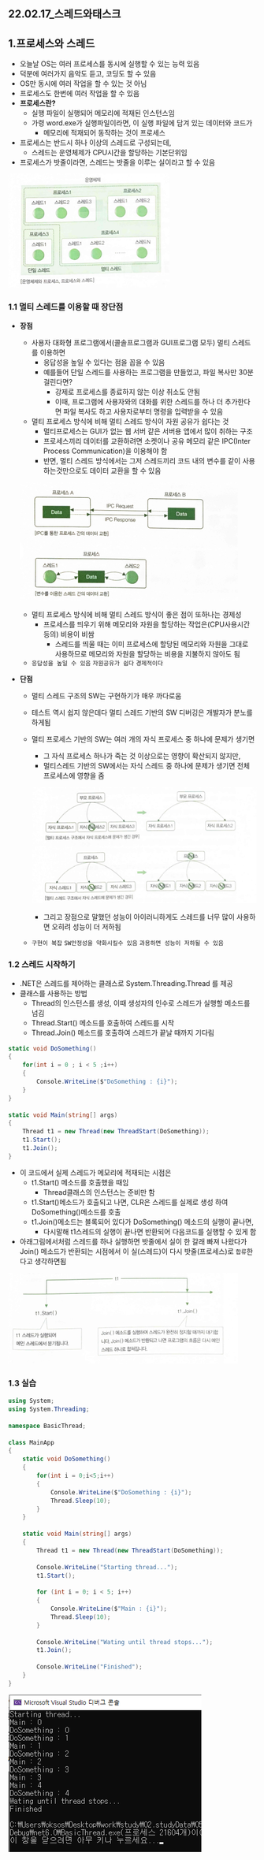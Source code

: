 ## 22.02.17_스레드와태스크

## 1.프로세스와 스레드

- 오늘날 OS는 여러 프로세스를 동시에 실행할 수 있는 능력 있음
- 덕분에 여러가지 음악도 듣고, 코딩도 할 수 있음
- OS만 동시에 여러 작업을 할 수 있는 것 아님
- 프로세스도 한번에 여러 작업을 할 수 있음
- **프로세스란?**
  - 실행 파일이 실행되어 메모리에 적재된 인스턴스임
  - 가령 word.exe가 실행파일이라면, 이 실행 파일에 담겨 있는 데이터와 코드가 
    - 메모리에 적재되어 동작하는 것이 프로세스
- 프로세스는 반드시 하나 이상의 스레드로 구성되는데,
  - 스레드는 운영체제가 CPU시간을 할당하는 기본단위임
- 프로세스가 밧줄이라면, 스레드는 밧줄을 이루는 실이라고 할 수 있음

![image-20220217224155749](22.02.17_스레드와태스크.assets/image-20220217224155749.png)

### 1.1 멀티 스레드를 이용할 때 장단점

- **장점**

  - 사용자 대화형 프로그램에서(콜솔프로그램과 GUI프로그램 모두) 멀티 스레드를 이용하면 
    - 응답성을 높일 수 있다는 점을 꼽을 수 있음
    - 예를들어 단일 스레드를 사용하는 프로그램을 만들었고, 파일 복사만 30분 걸린다면?
      - 강제로 프로세스를 종료하지 않는 이상 취소도 안됨
      - 이때, 프로그램에 사용자와의 대화를 위한 스레드를 하나 더 추가한다면 파일 복사도 하고 사용자로부터 명령을 입력받을 수 있음
  - 멀티 프로세스 방식에 비해 멀티 스레드 방식이 자원 공유가 쉽다는 것
    - 멀티프로세스는 GUI가 없는 웹 서버 같은 서버용 앱에서 많이 취하는 구조
    - 프로세스끼리 데이터를 교환하려면 소켓이나 공유 메모리 같은 IPC(Inter Process Communication)을 이용해야 함
    - 반면, 멀티 스레드 방식에서는 그저 스레드끼리 코드 내의 변수를 같이 사용하는것만으로도 데이터 교환을 할 수 있음

  ![image-20220217224917499](22.02.17_스레드와태스크.assets/image-20220217224917499.png)

  

  - 멀티 프로세스 방식에 비해 멀티 스레드 방식이 좋은 점이 또하나는 경제성
    - 프로세스를 띄우기 위해 메모리와 자원을 할당하는 작업은(CPU사용시간 등의) 비용이 비쌈
      - 스레드를 띄울 때는 이미 프로세스에 할당된 메모리와 자원을 그대로 사용하므로 메모리와 자원을 할당하는 비용을 지불하지 않아도 됨
  - `응답성을 높일 수 있음` `자원공유가 쉽다` `경제적이다`

- **단점**

  - 멀티 스레드 구조의 SW는 구현하기가 매우 까다로움

  - 테스트 역시 쉽지 않은데다 멀티 스레드 기반의 SW 디버깅은 개발자가 분노를 하게됨

  - 멀티 프로세스 기반의 SW는 여러 개의 자식 프로세스 중 하나에 문제가 생기면 

    - 그 자식 프로세스 하나가 죽는 것 이상으로는 영향이 확산되지 않지만,
    - 멀티스레드 기반의 SW에서는 자식 스레드 중 하나에 문제가 생기면 전체 프로세스에 영향을 줌

    ![image-20220217225437135](22.02.17_스레드와태스크.assets/image-20220217225437135.png)

    - 그리고 장점으로 말했던 성능이 아이러니하게도 스레드를 너무 많이 사용하면 오히려 성능이 더 저하됨

  - `구현이 복잡` `SW안정성을 약화시킬수 있음` `과용하면 성능이 저하될 수 있음`

### 1.2 스레드 시작하기

- .NET은 스레드를 제어하는 클래스로 System.Threading.Thread 를 제공
- 클래스를 사용하는 방법
  - Thread의 인스턴스를 생성, 이때 생성자의 인수로 스레드가 실행할 메소드를 넘김
  - Thread.Start() 메소드를 호출하여 스레드를 시작
  - Thread.Join() 메소드를 호출하여 스레드가 끝날 때까지 기다림

```csharp
static void DoSomething()
{
    for(int i = 0 ; i < 5 ;i++)
    {
        Console.WriteLine($"DoSomething : {i}");
    }
}

static void Main(string[] args)
{
    Thread t1 = new Thread(new ThreadStart(DoSomething));
    t1.Start();
    t1.Join();
}
```

- 이 코드에서 실제 스레드가 메모리에 적재되는 시점은
  - t1.Start() 메소드를 호출했을 때임
    - Thread클래스의 인스턴스는 준비만 함
  - t1.Start()메소드가 호출되고 나면, CLR은 스레드를 실제로 생성 하여 DoSomething()메소드를 호출
  - t1.Join()메소드는 블록되어 있다가 DoSomething() 메소드의 실행이 끝나면, 
    - 다시말해 t1스레드의 실행이 끝나면 반환되어 다음코드를 실행할 수 있게 함
- 아래그림에서처럼 스레드를 하나 실행하면 밧줄에서 실이 한 갈래 빠져 나왔다가 Join() 메소드가 반환되는 시점에서 이 실(스레드)이 다시 밧줄(프로세스)로 `합류`한다고 생각하면됨

![image-20220217230815483](22.02.17_스레드와태스크.assets/image-20220217230815483.png)

### 1.3 실습

```csharp
using System;
using System.Threading;

namespace BasicThread;

class MainApp
{
    static void DoSomething()
    {
        for(int i = 0;i<5;i++)
        {
            Console.WriteLine($"DoSomething : {i}");
            Thread.Sleep(10); 
        }
    }

    static void Main(string[] args)
    {
        Thread t1 = new Thread(new ThreadStart(DoSomething));

        Console.WriteLine("Starting thread...");
        t1.Start();

        for (int i = 0; i < 5; i++)
        {
            Console.WriteLine($"Main : {i}");
            Thread.Sleep(10);
        }

        Console.WriteLine("Wating until thread stops...");
        t1.Join();

        Console.WriteLine("Finished");
    }
}
```

![image-20220217231820862](22.02.17_스레드와태스크.assets/image-20220217231820862.png)